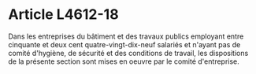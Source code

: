 # Article L4612-18

Dans les entreprises du bâtiment et des travaux publics employant entre cinquante et deux cent quatre-vingt-dix-neuf salariés et n'ayant pas de comité d'hygiène, de sécurité et des conditions de travail, les dispositions de la présente section sont mises en oeuvre par le comité d'entreprise.